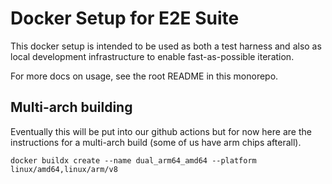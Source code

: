 # Docker Setup for E2E Suite

This docker setup is intended to be used as both a test harness and also as
local development infrastructure to enable fast-as-possible iteration.

For more docs on usage, see the root README in this monorepo.

## Multi-arch building

Eventually this will be put into our github actions but for now here are the
instructions for a multi-arch build (some of us have arm chips afterall).

```
docker buildx create --name dual_arm64_amd64 --platform linux/amd64,linux/arm/v8
```
